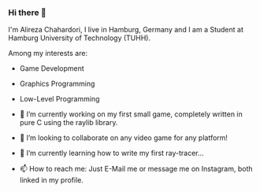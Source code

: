 ### Hi there 👋

I'm Alireza Chahardori, I live in Hamburg, Germany and I am a Student at Hamburg University of Technology (TUHH).

Among my interests are:

- Game Development
- Graphics Programming
- Low-Level Programming

- 🔭 I’m currently working on my first small game, completely written in pure C using the raylib library.
- 👯 I’m looking to collaborate on any video game for any platform!
- 🌱 I’m currently learning how to write my first ray-tracer...
- 📫 How to reach me: Just E-Mail me or message me on Instagram, both linked in my profile.

<!--
**whoisalireza/whoisalireza** is a ✨ _special_ ✨ repository because its `README.md` (this file) appears on your GitHub profile.

Here are some ideas to get you started:

- 🔭 I’m currently working on ...
- 🌱 I’m currently learning ...
- 👯 I’m looking to collaborate on ...
- 🤔 I’m looking for help with ...
- 💬 Ask me about ...
- 📫 How to reach me: ...
- 😄 Pronouns: ...
- ⚡ Fun fact: ...
-->
